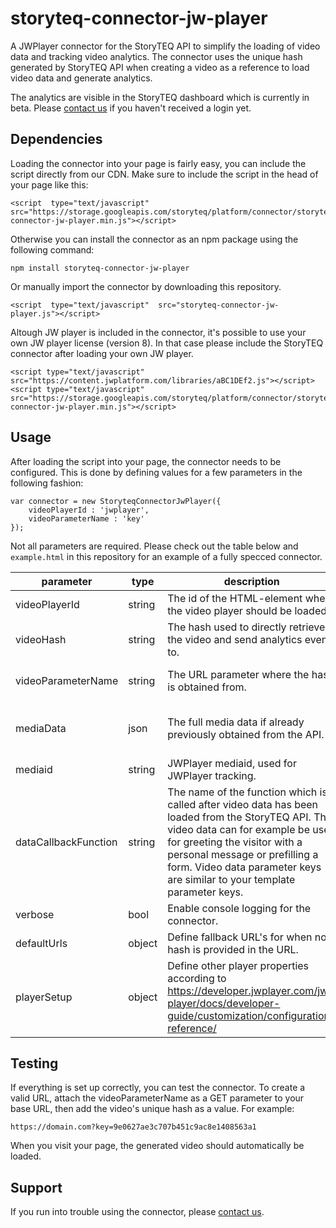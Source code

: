 
# storyteq-connector-jw-player
A JWPlayer connector for the StoryTEQ API to simplify the loading of video data and tracking video analytics. The connector uses the unique hash generated by StoryTEQ API when creating a video as a reference to load video data and generate analytics. 

The analytics are visible in the StoryTEQ dashboard which is currently in beta. Please [contact us](mailto:teq@storyteq.com) if you haven't received a login yet.

## Dependencies
Loading the connector into your page is fairly easy, you can include the script directly from our CDN. Make sure to include the  script in the head of your page like this:
```
<script  type="text/javascript"  src="https://storage.googleapis.com/storyteq/platform/connector/storyteq-connector-jw-player.min.js"></script>
```
Otherwise you can install the connector as an npm package using the following command:
```
npm install storyteq-connector-jw-player
```
Or manually import the connector by downloading this repository.
```
<script  type="text/javascript"  src="storyteq-connector-jw-player.js"></script>
```
Altough JW player is included in the connector, it's possible to use your own JW player license (version 8). In that case please include the StoryTEQ connector after loading your own JW player.
```
<script type="text/javascript" src="https://content.jwplatform.com/libraries/aBC1DEf2.js"></script>
<script type="text/javascript" src="https://storage.googleapis.com/storyteq/platform/connector/storyteq-connector-jw-player.min.js"></script>
```
## Usage
After loading the script into your page, the connector needs to be configured. This is done by defining values for a few parameters in the following fashion:

```
var connector = new StoryteqConnectorJwPlayer({
	videoPlayerId : 'jwplayer',
	videoParameterName : 'key'
});
``` 
Not all parameters are required. Please check out the table below and  ```example.html``` in this repository for an example of a fully specced connector.

|parameter|type|description|required|
|--|--|--|--|
|videoPlayerId|string|The id of the HTML-element where the video player should be loaded.|yes|
|videoHash|string|The hash used to directly retrieve the video and send analytics events to.|not required if videoParameterName or mediaData is filled|
|videoParameterName|string|The URL parameter where the hash is obtained from.|not required if videoHash or mediaData is filled|
|mediaData|json|The full media data if already previously obtained from the API.|not required if videoHash or videoParameterName is filled|
|mediaid|string|JWPlayer mediaid, used for JWPlayer tracking.|no|
|dataCallbackFunction|string|The name of the function which is called after video data has been loaded from the StoryTEQ API. This video data can for example be used for greeting the visitor with a personal message or prefilling a form. Video data parameter keys are similar to your template parameter keys.|no|
|verbose|bool|Enable console logging for the connector.|no|
|defaultUrls|object|Define fallback URL's for when no hash is provided in the URL.|no|
|playerSetup|object|Define other player properties according to https://developer.jwplayer.com/jw-player/docs/developer-guide/customization/configuration-reference/|no|
## Testing
If everything is set up correctly, you can test the connector. To create a valid URL, attach the videoParameterName as a GET parameter to your base URL, then add the video's unique hash as a value. For example:
```
https://domain.com?key=9e0627ae3c707b451c9ac8e1408563a1
```
When you visit your page, the generated video should automatically be loaded.
## Support
If you run into trouble using the connector, please [contact us](mailto:teq@storyteq.com).
